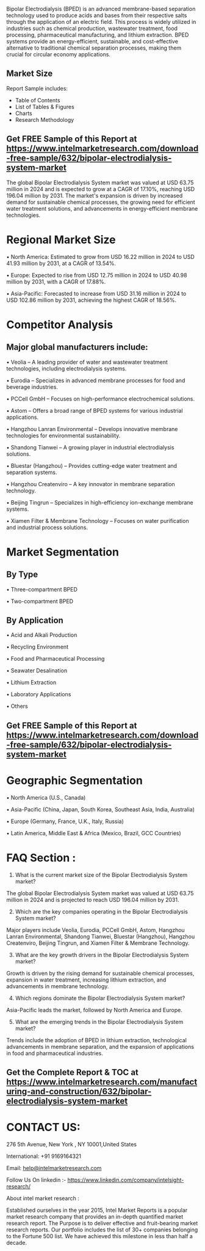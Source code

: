 
Bipolar Electrodialysis (BPED) is an advanced membrane-based separation technology used to produce acids and bases from their respective salts through the application of an electric field. This process is widely utilized in industries such as chemical production, wastewater treatment, food processing, pharmaceutical manufacturing, and lithium extraction. BPED systems provide an energy-efficient, sustainable, and cost-effective alternative to traditional chemical separation processes, making them crucial for circular economy applications.

Market Size
-
Report Sample includes:
- Table of Contents
- List of Tables & Figures
- Charts
- Research Methodology

Get FREE Sample of this Report at https://www.intelmarketresearch.com/download-free-sample/632/bipolar-electrodialysis-system-market
-
The global Bipolar Electrodialysis System market was valued at USD 63.75 million in 2024 and is expected to grow at a CAGR of 17.10%, reaching USD 196.04 million by 2031. The market's expansion is driven by increased demand for sustainable chemical processes, the growing need for efficient water treatment solutions, and advancements in energy-efficient membrane technologies.

 
Regional Market Size
=
•	North America: Estimated to grow from USD 16.22 million in 2024 to USD 41.93 million by 2031, at a CAGR of 13.54%.


•	Europe: Expected to rise from USD 12.75 million in 2024 to USD 40.98 million by 2031, with a CAGR of 17.88%.

•	Asia-Pacific: Forecasted to increase from USD 31.16 million in 2024 to USD 102.86 million by 2031, achieving the highest CAGR of 18.56%.

Competitor Analysis
=

Major global manufacturers include:
-
•	Veolia – A leading provider of water and wastewater treatment technologies, including electrodialysis systems.

•	Eurodia – Specializes in advanced membrane processes for food and beverage industries.

•	PCCell GmbH – Focuses on high-performance electrochemical solutions.


•	Astom – Offers a broad range of BPED systems for various industrial applications.

•	Hangzhou Lanran Environmental – Develops innovative membrane technologies for environmental sustainability.

•	Shandong Tianwei – A growing player in industrial electrodialysis solutions.

•	Bluestar (Hangzhou) – Provides cutting-edge water treatment and separation systems.

•	Hangzhou Createnviro – A key innovator in membrane separation technology.

•	Beijing Tingrun – Specializes in high-efficiency ion-exchange membrane systems.

•	Xiamen Filter & Membrane Technology – Focuses on water purification and industrial process solutions.

Market Segmentation
=
By Type
-
•	Three-compartment BPED

•	Two-compartment BPED

By Application
-
•	Acid and Alkali Production

•	Recycling Environment

•	Food and Pharmaceutical Processing

•	Seawater Desalination


•	Lithium Extraction

•	Laboratory Applications

•	Others

Get FREE Sample of this Report at https://www.intelmarketresearch.com/download-free-sample/632/bipolar-electrodialysis-system-market
-

Geographic Segmentation
=
•	North America (U.S., Canada)

•	Asia-Pacific (China, Japan, South Korea, Southeast Asia, India, Australia)

•	Europe (Germany, France, U.K., Italy, Russia)

•	Latin America, Middle East & Africa (Mexico, Brazil, GCC Countries)

FAQ Section : 
=
1. What is the current market size of the Bipolar Electrodialysis System market?

The global Bipolar Electrodialysis System market was valued at USD 63.75 million in 2024 and is projected to reach USD 196.04 million by 2031.

2. Which are the key companies operating in the Bipolar Electrodialysis System market?

Major players include Veolia, Eurodia, PCCell GmbH, Astom, Hangzhou Lanran Environmental, Shandong Tianwei, Bluestar (Hangzhou), Hangzhou Createnviro, Beijing Tingrun, and Xiamen Filter & Membrane Technology.

3. What are the key growth drivers in the Bipolar Electrodialysis System market?

Growth is driven by the rising demand for sustainable chemical processes, expansion in water treatment, increasing lithium extraction, and advancements in membrane technology.

4. Which regions dominate the Bipolar Electrodialysis System market?

Asia-Pacific leads the market, followed by North America and Europe.

5. What are the emerging trends in the Bipolar Electrodialysis System market?

Trends include the adoption of BPED in lithium extraction, technological advancements in membrane separation, and the expansion of applications in food and pharmaceutical industries.


Get the Complete Report & TOC at https://www.intelmarketresearch.com/manufacturing-and-construction/632/bipolar-electrodialysis-system-market
-
CONTACT US:
=

276 5th Avenue, New York , NY 10001,United States


International: +91 9169164321

Email: help@intelmarketresearch.com

Follow Us On linkedin :- https://www.linkedin.com/company/intelsight-research/

About intel market research :

Established ourselves in the year 2015, Intel Market Reports is a popular market research company that provides an in-depth quantified market research report. The Purpose is to deliver effective and fruit-bearing market research reports. Our portfolio includes the list of 30+ companies belonging to the Fortune 500 list. We have achieved this milestone in less than half a decade.
